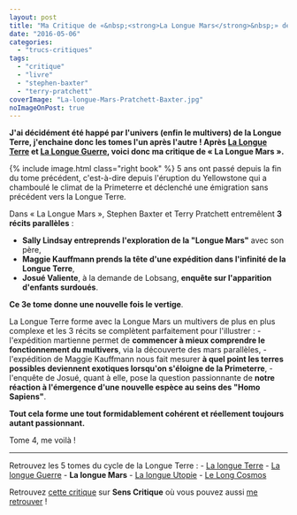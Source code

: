 ```yaml
---
layout: post
title: "Ma Critique de «&nbsp;<strong>La Longue Mars</strong>&nbsp;» de <em>Terry Pratchett</em> et <em>Stephen Baxter</em>"
date: "2016-05-06"
categories: 
  - "trucs-critiques"
tags: 
  - "critique"
  - "livre"
  - "stephen-baxter"
  - "terry-pratchett"
coverImage: "La-longue-Mars-Pratchett-Baxter.jpg"
noImageOnPost: true
---
```


**J'ai décidément été happé par l'univers (enfin le multivers) de la Longue Terre, j'enchaine donc les tomes l'un après l'autre ! Après [La Longue Terre](/2016/04/ma-critique-de-la-longue-terre-de-terry-pratchett-et-stephen-baxter/) et [La Longue Guerre](/2016/05/ma-critique-de-la-longue-guerre-de-terry-pratchett-et-stephen-baxter/), voici donc ma critique de « La Longue Mars ».**

{% include image.html class="right book" %}
5 ans ont passé depuis la fin du tome précédent, c'est-à-dire depuis l'éruption du Yellowstone qui a chamboulé le climat de la Primeterre et déclenché une émigration sans précédent vers la Longue Terre.

Dans « La Longue Mars », Stephen Baxter et Terry Pratchett entremêlent **3 récits parallèles** :

- **Sally Lindsay entreprends l'exploration de la "Longue Mars"** avec son père,
- **Maggie Kauffmann prends la tête d'une expédition dans l'infinité de la Longue Terre**,
- **Josué Valiente**, à la demande de Lobsang, **enquête sur l'apparition d'enfants surdoués**.

**Ce 3e tome donne une nouvelle fois le vertige**.

La Longue Terre forme avec la Longue Mars un multivers de plus en plus complexe et les 3 récits se complètent parfaitement pour l'illustrer : - l'expédition martienne permet de **commencer à mieux comprendre le fonctionnement du multivers**, via la découverte des mars parallèles, - l'expédition de Maggie Kauffmann nous fait mesurer **à quel point les terres possibles deviennent exotiques lorsqu'on s'éloigne de la Primeterre**, - l'enquête de Josué, quant à elle, pose la question passionnante de **notre réaction à l'émergence d'une nouvelle espèce au seins des "Homo Sapiens"**.

**Tout cela forme une tout formidablement cohérent et réellement toujours autant passionnant.**

Tome 4, me voilà !

* * *

Retrouvez les 5 tomes du cycle de la Longue Terre : - [La longue Terre](/2016/04/ma-critique-de-la-longue-terre-de-terry-pratchett-et-stephen-baxter/) - [La longue Guerre](/2016/05/ma-critique-de-la-longue-guerre-de-terry-pratchett-et-stephen-baxter/) - **La longue Mars** - [La longue Utopie](/2016/05/ma-critique-de-la-longue-utopie-de-terry-pratchett-et-stephen-baxter/) - [Le Long Cosmos](/2016/08/ma-critique-de-the-long-cosmos-de-terry-pratchett-et-stephen-baxter/)

Retrouvez [cette critique](http://www.senscritique.com/livre/La_longue_Mars/critique/93413775) sur **Sens Critique** où vous pouvez aussi [me retrouver](http://www.senscritique.com/Arnaud_Malon) !
